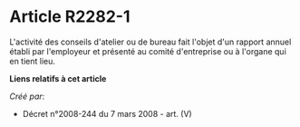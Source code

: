 # Article R2282-1

L'activité des conseils d'atelier ou de bureau fait l'objet d'un rapport annuel établi par l'employeur et présenté au comité
d'entreprise ou à l'organe qui en tient lieu.

**Liens relatifs à cet article**

_Créé par_:

  - Décret n°2008-244 du 7 mars 2008 - art. (V)
